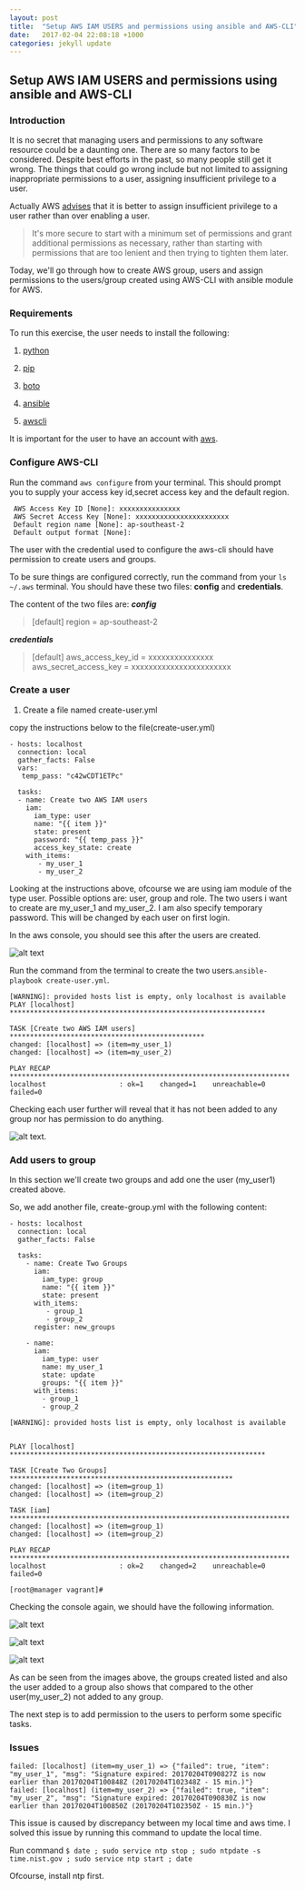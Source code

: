 ```yaml
---
layout: post
title:  "Setup AWS IAM USERS and permissions using ansible and AWS-CLI"
date:   2017-02-04 22:08:18 +1000
categories: jekyll update
---
```

## Setup AWS IAM USERS and permissions using ansible and AWS-CLI

### Introduction

It is no secret that managing users and permissions to any software resource could be a daunting one. There are so many factors to be considered. Despite best efforts in the past, so many people still get it wrong. The things that could go wrong include but not limited to assigning inappropriate permissions to a user, assigning insufficient privilege to a user.

Actually AWS [advises](http://docs.aws.amazon.com/IAM/latest/UserGuide/best-practices.html#grant-least-privilege) that it is better to assign insufficient privilege to a user rather than over enabling a user.
>It's more secure to start with a minimum set of permissions and grant additional permissions as necessary, rather than starting with permissions that are too lenient and then trying to tighten them later.

Today, we'll go through how to create AWS group, users and assign permissions to the users/group created using AWS-CLI with ansible module for AWS.

### Requirements

To run this exercise, the user needs to install the following:

1. [python](https://www.python.org/)

2. [pip](https://pypi.python.org/pypi/pip)

3. [boto](https://pypi.python.org/pypi/boto/)

4. [ansible](https://www.ansible.com/)

5. [awscli](http://docs.aws.amazon.com/cli/latest/userguide/installing.html)

It is important for the user to have an account with [aws](https://aws.amazon.com).

### Configure AWS-CLI

Run the command ```aws configure``` from your terminal. This should prompt you to supply your access key id,secret access key and the default region.

```
 AWS Access Key ID [None]: xxxxxxxxxxxxxxx
 AWS Secret Access Key [None]: xxxxxxxxxxxxxxxxxxxxxxx
 Default region name [None]: ap-southeast-2
 Default output format [None]:
```

The user with the credential used to configure the aws-cli should have permission to create users and groups.

To be sure things are configured correctly, run the command from your ```ls ~/.aws``` terminal. You should have these two files: **config** and **credentials**.

The content of the two files are:
**_config_**
>[default]
region = ap-southeast-2

**_credentials_**
>[default]
aws_access_key_id = xxxxxxxxxxxxxxx
aws_secret_access_key = xxxxxxxxxxxxxxxxxxxxxxx

### Create a user

1. Create a file named create-user.yml

copy the instructions below to the file(create-user.yml)

```
- hosts: localhost
  connection: local
  gather_facts: False
  vars:
   temp_pass: "c42wCDT1ETPc"

  tasks:
  - name: Create two AWS IAM users
    iam:
      iam_type: user
      name: "{{ item }}"
      state: present
      password: "{{ temp_pass }}"
      access_key_state: create
    with_items:
       - my_user_1
       - my_user_2
```

Looking at the instructions above, ofcourse we are using iam module of the type user. Possible options are: user, group and role. The two users i want to create are my_user_1 and my_user_2. I am also specify temporary password. This will be changed by each user on first login.

In the aws console, you should see this after the users are created.

![alt text](/../../../../../assets/images/04022017/aws-user-created.png "aws user created")

Run the command from the terminal to create the two users.```ansible-playbook create-user.yml```.


```
[WARNING]: provided hosts list is empty, only localhost is available
PLAY [localhost] ***************************************************************

TASK [Create two AWS IAM users] ************************************************
changed: [localhost] => (item=my_user_1)
changed: [localhost] => (item=my_user_2)

PLAY RECAP *********************************************************************
localhost                  : ok=1    changed=1    unreachable=0    failed=0
```

Checking each user further will reveal that it has not been added to any group nor has permission to do anything.

![alt text](/../../../../../assets/images/04022017/user_1_page.png "aws user created").


### Add users to group

In this section we'll create two groups and add one the user (my_user1) created above.

So, we add another file, create-group.yml with the following content:


```
- hosts: localhost
  connection: local
  gather_facts: False

  tasks:
    - name: Create Two Groups
      iam:
        iam_type: group
        name: "{{ item }}"
        state: present
      with_items:
         - group_1
         - group_2
      register: new_groups

    - name:
      iam:
        iam_type: user
        name: my_user_1
        state: update
        groups: "{{ item }}"
      with_items:
        - group_1
        - group_2
```


```
[WARNING]: provided hosts list is empty, only localhost is available


PLAY [localhost] ***************************************************************

TASK [Create Two Groups] *******************************************************
changed: [localhost] => (item=group_1)
changed: [localhost] => (item=group_2)

TASK [iam] *********************************************************************
changed: [localhost] => (item=group_1)
changed: [localhost] => (item=group_2)

PLAY RECAP *********************************************************************
localhost                  : ok=2    changed=2    unreachable=0    failed=0

[root@manager vagrant]#
```

Checking the console again, we should have the following information.

![alt text](/../../../../../assets/images/04022017/groups_page.png "aws user created")

![alt text](/../../../../../assets/images/04022017/user_1_group.png "aws user created")

![alt text](/../../../../../assets/images/04022017/user_2_group.png "aws user created")

As can be seen from the images above, the groups created listed and also the user added to a group also shows that compared to the other user(my_user_2) not added to any group.

The next step is to add permission to the users to perform some specific tasks.

### Issues

```
failed: [localhost] (item=my_user_1) => {"failed": true, "item": "my_user_1", "msg": "Signature expired: 20170204T090827Z is now earlier than 20170204T100848Z (20170204T102348Z - 15 min.)"}
failed: [localhost] (item=my_user_2) => {"failed": true, "item": "my_user_2", "msg": "Signature expired: 20170204T090830Z is now earlier than 20170204T100850Z (20170204T102350Z - 15 min.)"}
```

This issue is caused by discrepancy between my local time and aws time. I solved this issue by running this command to update the local time.

Run command ```$ date ; sudo service ntp stop ; sudo ntpdate -s time.nist.gov ; sudo service ntp start ; date```


Ofcourse, install ntp first.
